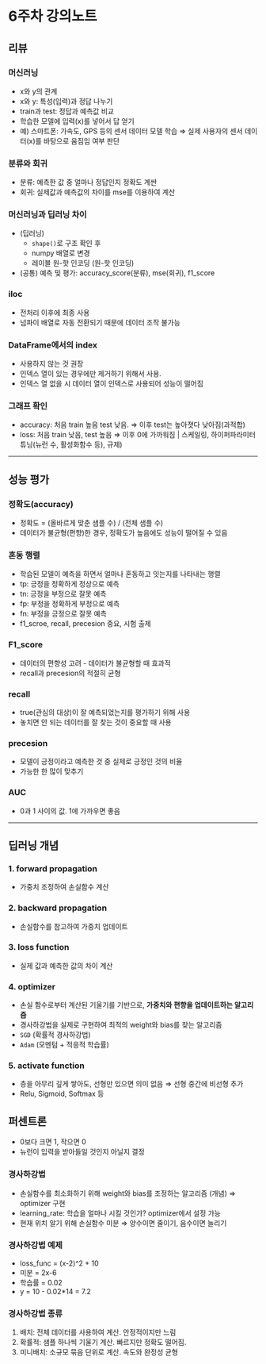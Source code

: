 # 6주차 강의노트

## 리뷰

### 머신러닝

- x와 y의 관계
- x와 y: 특성(입력)과 정답 나누기
- train과 test: 정답과 예측값 비교
- 학습한 모델에 입력(x)를 넣어서 답 얻기
- 예) 스마트폰: 가속도, GPS 등의 센서 데이터 모델 학습 ⇒ 실제 사용자의 센서 데이터(x)를 바탕으로 움짐임 여부 판단

### 분류와 회귀

- 분류: 예측한 값 중 얼마나 정답인지 정확도 계싼
- 회귀: 실제값과 예측값의 차이를 mse를 이용하여 계산

### 머신러닝과 딥러닝 차이

- (딥러닝)
    - `shape()`로 구조 확인 후
    - numpy 배열로 변경
    - 레이블 원-핫 인코딩 (원-핫 인코딩)
- (공통) 예측 및 평가: accuracy_score(분류), mse(회귀), f1_score

### iloc

- 전처리 이후에 최종 사용
- 넘파이 배열로 자동 전환되기 때문에 데이터 조작 불가능

### DataFrame에서의 index

- 사용하지 않는 것 권장
- 인덱스 열이 있는 경우에만 제거하기 위해서 사용.
- 인덱스 열 없을 시 데이터 열이 인덱스로 사용되어 성능이 떨어짐

### 그래프 확인

- accuracy: 처음 train 높음 test 낮음. ⇒ 이후 test는 높아졋다 낮아짐(과적합)
- loss: 처음 train 낮음, test 높음 ⇒ 이후 0에 가까워짐 | 스케일링, 하이퍼파라미터튜닝(뉴런 수, 활성화함수 등), 규제)

---

## 성능 평가

### 정확도(accuracy)

- 정확도 = (올바르게 맞춘 샘플 수) / (전체 샘플 수)
- 데이터가 불균형(편향)한 경우, 정확도가 높음에도 성능이 떨어질 수 있음

### 혼동 행렬

- 학습된 모델이 예측을 하면서 얼마나 혼동하고 잇는지를 나타내는 행렬
- tp: 긍정을 정확하게 정상으로 예측
- tn: 긍정을 부정으로 잘못 예측
- fp: 부정을 정확하게 부정으로 예측
- fn: 부정을 긍정으로 잘못 예측
- f1_scroe, recall, precesion 중요, 시험 출제

### F1_score

- 데이터의 편향성 고려 - 데이터가 불균형할 때 효과적
- recall과 precesion의 적절히 균형

### recall

- true(관심의 대상)이 잘 예측되었는지를 평가하기 위해 사용
- 놓치면 안 되는 데이터를 잘 찾는 것이 중요할 때 사용

### precesion

- 모델이 긍정이라고 예측한 것 중 실제로 긍정인 것의 비율
- 가능한 한 많이 맞추기

### AUC

- 0과 1 사이의 값. 1에 가까우면 좋음

---

## 딥러닝 개념

### 1. forward propagation

- 가중치 조정하여 손실함수 계산

### 2. backward propagation

- 손실함수를 참고하여 가중치 업데이트

### 3. loss function

- 실제 값과 예측한 값의 차이 계산

### 4. optimizer

- 손실 함수로부터 계산된 기울기를 기반으로, **가중치와 편향을 업데이트하는 알고리즘**
- 경사하강법을 실제로 구현하여 최적의 weight와 bias를 찾는 알고리즘
- `SGD` (확률적 경사하강법)
- `Adam` (모멘텀 + 적응적 학습률)

### 5. activate function

- 층을 아무리 깊게 쌓아도, 선형만 있으면 의미 없음 ⇒ 선형 중간에 비선형 추가
- Relu, Sigmoid, Softmax 등

## 퍼센트론

- 0보다 크면 1, 작으면 0
- 뉴런이 입력을 받아들일 것인지 아닐지 결정

### 경사하강법

- 손실함수를 최소화하기 위해 weight와 bias를 조정하는 알고리즘 (개념) ⇒ optimizer 구현
- learning_rate: 학습을 얼마나 시킬 것인가? optimizer에서 설정 가능
- 현재 위치 알기 위해 손실함수 미분 ⇒ 양수이면 줄이기, 음수이면 늘리기

### 경사하강법 예제

- loss_func = (x-2)^2 + 10
- 미분 = 2x-6
- 학습률 = 0.02
- y = 10 - 0.02*14 = 7.2

### 경사하강법 종류

1. 배치: 전체 데이터를 사용하여 계산. 안정적이지만 느림
2. 확률적: 샘플 하나씩 기울기 계산. 빠르지만 정확도 떨어짐.
3. 미니배치: 소규모 묶음 단위로 계산. 속도와 완정성 균형
